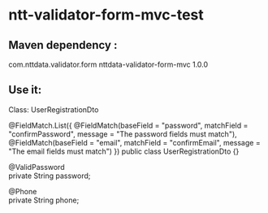 # ntt-validator-form-mvc-test


## Maven dependency :  
<dependency>
    <groupId>com.nttdata.validator.form</groupId>
    <artifactId>nttdata-validator-form-mvc</artifactId>
    <version>1.0.0</version>
</dependency>

## Use it:

Class: UserRegistrationDto  

@FieldMatch.List({
        @FieldMatch(baseField = "password", matchField = "confirmPassword", message = "The password fields must match"),
        @FieldMatch(baseField = "email", matchField = "confirmEmail", message = "The email fields must match")
})
public class UserRegistrationDto {}


@ValidPassword  
private String password;  

@Phone  
private String phone;  

